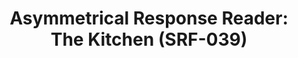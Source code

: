 ---
ee_id: '4380'
site: '1'
type: '2'
long_id: '2017-004 Asymmetrical Response Reader: The Kitchen (SRF-039)'
url: 2017-004-asymmetrical-response-reader-srf-039
year: '2017'
medium: Black tape bound booklet, hand-embossed with the Arcangel Surfware Yin-Yang
  Crest.
commission:
add_credit: w/ Olia Lialina
dims:
pitch:
ps:
live_url:
related: "[4390] [2017-041-asymmetrical-response-reader-ibiza] 2017-041 Asymmetrical
  Response Reader: Ibiza (SRF-041)"
title: 'Asymmetrical Response Reader: The Kitchen (SRF-039)'
youtube:
imgs: ar-reader-2017-004-web-ih--ComI.jpg
subheading:
year2: '2017'
download:
add_credits:
related_code:
! '':
layout: things-i-made
---
